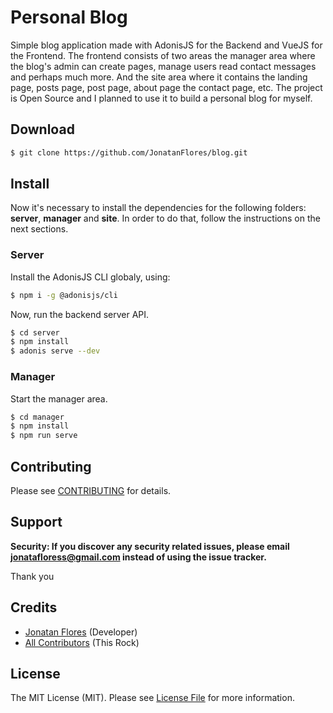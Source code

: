 # Personal Blog

Simple blog application made with AdonisJS for the Backend and VueJS for the Frontend. The frontend consists of two areas the manager area where the blog's admin can create pages, manage users read contact messages and perhaps much more. And the site area where it contains the landing page, posts page, post page, about page the contact page, etc. The project is Open Source and I planned to use it to build a personal blog for myself.

## Download

```bash
$ git clone https://github.com/JonatanFlores/blog.git
```

## Install

Now it's necessary to install the dependencies for the following folders: **server**, **manager** and **site**. In order to do that, follow the instructions on the next sections.

### Server

Install the AdonisJS CLI globaly, using:

```bash
$ npm i -g @adonisjs/cli
```

Now, run the backend server API.

```bash
$ cd server
$ npm install
$ adonis serve --dev
```

### Manager

Start the manager area.

```bash
$ cd manager
$ npm install
$ npm run serve
```

## Contributing

Please see [CONTRIBUTING](https://github.com/jonatanflores/blog/blob/master/CONTRIBUTING.md) for details.

## Support

**Security: If you discover any security related issues, please email jonatafloress@gmail.com instead of using the issue tracker.**

Thank you

## Credits

- [Jonatan Flores](https://github.com/jonatanflores) (Developer)
- [All Contributors](https://github.com/jonatanflores/blog/contributors) (This Rock)

## License

The MIT License (MIT). Please see [License File](https://github.com/jonatanflores/blog/blob/master/LICENSE) for more information.
